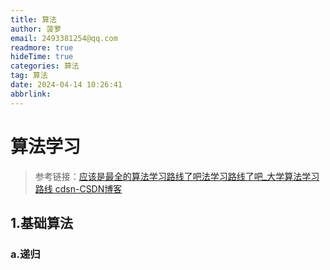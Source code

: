 ```yaml
---
title: 算法
author: 菠萝
email: 2493381254@qq.com
readmore: true
hideTime: true
categories: 算法
tag: 算法
date: 2024-04-14 10:26:41
abbrlink: 
---
```


# 算法学习

> 参考链接：[应该是最全的算法学习路线了吧法学习路线了吧_大学算法学习路线 cdsn-CSDN博客](https://blog.csdn.net/weixin_43627118/article/details/106179103?spm=1001.2014.3001.5506)

## 1.基础算法

### a.递归

> 

